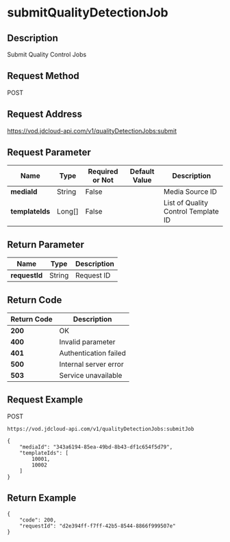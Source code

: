 # submitQualityDetectionJob


## Description
Submit Quality Control Jobs

## Request Method
POST

## Request Address
https://vod.jdcloud-api.com/v1/qualityDetectionJobs:submit


## Request Parameter
|Name|Type|Required or Not|Default Value|Description|
|---|---|---|---|---|
|**mediaId**|String|False| |Media Source ID|
|**templateIds**|Long[]|False| |List of Quality Control Template ID|


## Return Parameter
|Name|Type|Description|
|---|---|---|
|**requestId**|String|Request ID|


## Return Code
|Return Code|Description|
|---|---|
|**200**|OK|
|**400**|Invalid parameter|
|**401**|Authentication failed|
|**500**|Internal server error|
|**503**|Service unavailable|

## Request Example
POST
```
https://vod.jdcloud-api.com/v1/qualityDetectionJobs:submitJob

```
```
{
    "mediaId": "343a6194-85ea-49bd-8b43-df1c654f5d79", 
    "templateIds": [
        10001, 
        10002
    ]
}
```

## Return Example
```
{
    "code": 200, 
    "requestId": "d2e394ff-f7ff-42b5-8544-8866f999507e"
}
```
